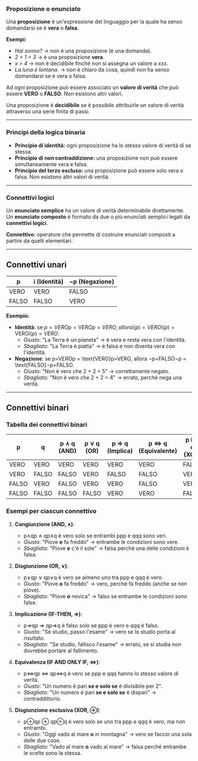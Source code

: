 ### Proposizione o enunciato

Una **proposizione** è un'espressione del linguaggio per la quale ha senso domandarsi se è **vera** o **falsa**.

**Esempi:**

- _Hai sonno?_ → non è una proposizione (è una domanda).
- _2 + 1 = 3_ → è una proposizione **vera**.
- _x > 4_ → non è decidibile finché non si assegna un valore a xxx.
- _La luna è lontana._ → non è chiaro da cosa, quindi non ha senso domandarsi se è vera o falsa.

Ad ogni proposizione può essere associato un **valore di verità** che può essere **VERO** o **FALSO**. Non esistono altri valori.

Una proposizione è **decidibile** se è possibile attribuirle un valore di verità attraverso una serie finita di passi.

---

### Principi della logica binaria

- **Principio di identità:** ogni proposizione ha lo stesso valore di verità di se stessa.
- **Principio di non contraddizione:** una proposizione non può essere simultaneamente vera e falsa.
- **Principio del terzo escluso:** una proposizione può essere solo vera o falsa. Non esistono altri valori di verità.

---

### Connettivi logici

Un **enunciato semplice** ha un valore di verità determinabile direttamente.  
Un **enunciato composto** è formato da due o più enunciati semplici legati da **connettivi logici**.

**Connettivo**: operatore che permette di costruire enunciati composti a partire da quelli elementari.

---

## Connettivi unari

|**p**|**i** (Identità)|**¬p** (Negazione)|
|---|---|---|
|VERO|VERO|FALSO|
|FALSO|FALSO|VERO|

**Esempio:**

- **Identità**: se $p=VEROp = \text{VERO}p=VERO, allora i(p)=VEROi(p) = \text{VERO}i(p)=VERO$.
    - _Giusto_: "La Terra è un pianeta" → è vera e resta vera con l'identità.
    - _Sbagliato_: "La Terra è piatta" → è falsa e non diventa vera con l'identità.
- **Negazione**: se p=VEROp = \text{VERO}p=VERO, allora ¬p=FALSO¬p = \text{FALSO}¬p=FALSO.
    - _Giusto_: "Non è vero che 2 + 2 = 5" → correttamente negato.
    - _Sbagliato_: "Non è vero che 2 + 2 = 4" → errato, perché nega una verità.

---

## Connettivi binari

### Tabella dei connettivi binari

| **p** | **q** | **p ∧ q** (AND) | **p ∨ q** (OR) | **p ⇒ q** (Implica) | **p ⇔ q** (Equivalente) | **p ⊕ q** (XOR) |
| ----- | ----- | --------------- | -------------- | ------------------- | ----------------------- | --------------- |
| VERO  | VERO  | VERO            | VERO           | VERO                | VERO                    | FALSO           |
| VERO  | FALSO | FALSO           | VERO           | FALSO               | FALSO                   | VERO            |
| FALSO | VERO  | FALSO           | VERO           | VERO                | FALSO                   | VERO            |
| FALSO | FALSO | FALSO           | FALSO          | VERO                | VERO                    | FALSO           |

### Esempi per ciascun connettivo

1. **Congiunzione (AND, ∧)**:
    
    - p∧qp ∧ qp∧q è vero solo se entrambi ppp e qqq sono veri.
    - _Giusto_: "Piove **e** fa freddo" → entrambe le condizioni sono vere.
    - _Sbagliato_: "Piove **e** c'è il sole" → falsa perché una delle condizioni è falsa.
2. **Disgiunzione (OR, ∨)**:
    
    - p∨qp ∨ qp∨q è vero se almeno uno tra ppp e qqq è vero.
    - _Giusto_: "Piove **o** fa freddo" → vero, perché fa freddo (anche se non piove).
    - _Sbagliato_: "Piove **o** nevica" → falso se entrambe le condizioni sono false.
3. **Implicazione (IF-THEN, ⇒)**:
    
    - p⇒qp ⇒ qp⇒q è falso solo se ppp è vero e qqq è falso.
    - _Giusto_: "Se studio, passo l'esame" → vero se lo studio porta al risultato.
    - _Sbagliato_: "Se studio, fallisco l'esame" → errato, se si studia non dovrebbe portare al fallimento.
4. **Equivalenza (IF AND ONLY IF, ⇔)**:
    
    - p⇔qp ⇔ qp⇔q è vero se ppp e qqq hanno lo stesso valore di verità.
    - _Giusto_: "Un numero è pari **se e solo se** è divisibile per 2".
    - _Sbagliato_: "Un numero è pari **se e solo se** è dispari" → contraddittorio.
5. **Disgiunzione esclusiva (XOR, ⊕)**:
    
    - p⊕qp ⊕ qp⊕q è vero solo se uno tra ppp e qqq è vero, ma non entrambi.
    - _Giusto_: "Oggi vado al mare **o** in montagna" → vero se faccio una sola delle due cose.
    - _Sbagliato_: "Vado al mare **o** vado al mare" → falsa perché entrambe le scelte sono la stessa.
